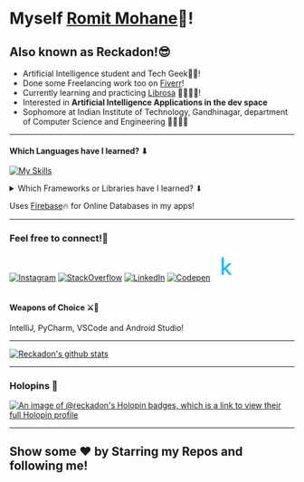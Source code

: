 # Myself <a href='https://github.com/Reckadon'>Romit Mohane</a>👋!
## Also known as Reckadon!😎

- Artificial Intelligence student and Tech Geek👨‍💻! 
- Done some Freelancing work too on <a target="blank" href='https://www.fiverr.com/reckadon?public_mode=true'>Fiverr</a>!
- Currently learning and practicing [Librosa](https://librosa.org/doc/latest/index.html) 🎵🤖👨‍💻!
- Interested in **Artificial Intelligence Applications in the dev space**
- Sophomore at Indian Institute of Technology, Gandhinagar, department of Computer Science and Engineering 👨‍💻👨‍🎓

---
####  Which Languages have I learned? ⬇
[![My Skills](https://skillicons.dev/icons?i=java,js,ts,python,dart,cpp,c,go,cs,html,css)]()


  <details >
  <summary>Which Frameworks or Libraries have I learned? ⬇</summary>
<ul>
  <li><a href="https://react.dev/">ReactJS</a></li>
  <li><a href="https://pytorch.org/">PyTorch</a></li>
  <li><a href="https://expressjs.com/">ExpressJS</a></li>
  <li><a href="https://astro.build/">Astro</a></li>
  <li><a href="https://flask.palletsprojects.com/en/3.0.x/">Flask</a></li>
  <li><a href="https://socket.io/">Socket.io</a></li>
  <li><a href="https://pandas.pydata.org/">Pandas</a></li>
  <li><a href="https://scikit-learn.org/stable/">scikit-Learn</a></li>
  <li><a href="https://numpy.org">NumPy</a></li>
  <li><a href="https://openjfx.io/">JavaFX</a></li>
  <li><a href="https://flutter.dev/">Flutter</a></li>
  <li><a href="https://developer.android.com/">Android Native</a></li>
  <li><a href="https://www.chartjs.org/">Chart.js</a></li>
  <li><a href="https://unity.com/">Unity (A Game Engine)</a></li>
</ul></details>

Uses <a target="_blank" href='https://firebase.google.com/'>Firebase</a>🔥 for Online Databases in my apps!<hr/>
### Feel free to connect!💃
[![Instagram](https://skillicons.dev/icons?i=instagram)](https://www.instagram.com/its_romit.m/)
[![StackOverflow](https://skillicons.dev/icons?i=stackoverflow)](https://stackoverflow.com/users/14729894/romit-mohane)
[![LinkedIn](https://skillicons.dev/icons?i=linkedin)](https://www.linkedin.com/in/romit-mohane/)
[![Codepen](https://skillicons.dev/icons?i=codepen)](https://codepen.io/reckadon)
[![Kaggle](./img/kaggle_logo.png)](https://www.kaggle.com/romitmohane)
<br/>
<br>
<h4>Weapons of Choice ⚔🏹</h4>
IntelliJ, PyCharm, VSCode and Android Studio!
<hr>

[![Reckadon's github stats](https://github-readme-stats.vercel.app/api?username=Reckadon&theme=dark)](https://github.com/anuraghazra/github-readme-stats)

---
### Holopins 📛
[![An image of @reckadon's Holopin badges, which is a link to view their full Holopin profile](https://holopin.me/reckadon)](https://holopin.io/@reckadon)

---

<h2>Show some ❤ by Starring my Repos and following me!<h2/>
